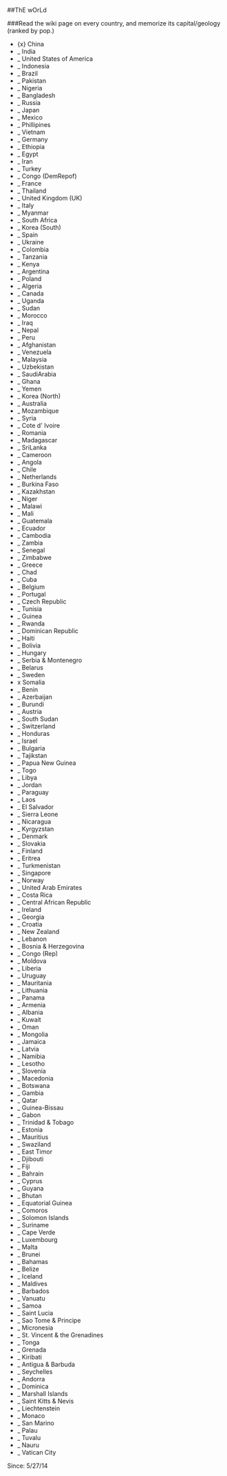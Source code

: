##ThE wOrLd

###Read the wiki page on every country, and memorize its capital/geology (ranked by pop.)
* {x} China
* _ India
* _ United States of America
* _ Indonesia
* _ Brazil
* _ Pakistan
* _ Nigeria
* _ Bangladesh
* _ Russia
* _ Japan
* _ Mexico
* _ Phillipines
* _ Vietnam
* _ Germany
* _ Ethiopia
* _ Egypt
* _ Iran
* _ Turkey
* _ Congo (DemRepof)
* _ France
* _ Thailand
* _ United Kingdom (UK)
* _ Italy
* _ Myanmar
* _ South Africa
* _ Korea (South)
* _ Spain
* _ Ukraine
* _ Colombia
* _ Tanzania
* _ Kenya
* _ Argentina
* _ Poland
* _ Algeria
* _ Canada
* _ Uganda
* _ Sudan
* _ Morocco
* _ Iraq
* _ Nepal
* _ Peru
* _ Afghanistan
* _ Venezuela
* _ Malaysia
* _ Uzbekistan
* _ SaudiArabia
* _ Ghana
* _ Yemen
* _ Korea (North)
* _ Australia
* _ Mozambique
* _ Syria
* _ Cote d' Ivoire
* _ Romania
* _ Madagascar
* _ SriLanka
* _ Cameroon
* _ Angola
* _ Chile
* _ Netherlands
* _ Burkina Faso
* _ Kazakhstan
* _ Niger
* _ Malawi
* _ Mali
* _ Guatemala
* _ Ecuador
* _ Cambodia
* _ Zambia
* _ Senegal
* _ Zimbabwe
* _ Greece
* _ Chad
* _ Cuba
* _ Belgium
* _ Portugal
* _ Czech Republic
* _ Tunisia
* _ Guinea
* _ Rwanda
* _ Dominican Republic
* _ Haiti
* _ Bolivia
* _ Hungary
* _ Serbia & Montenegro
* _ Belarus
* _ Sweden
* x Somalia
* _ Benin
* _ Azerbaijan
* _ Burundi
* _ Austria
* _ South Sudan
* _ Switzerland
* _ Honduras
* _ Israel
* _ Bulgaria
* _ Tajikstan
* _ Papua New Guinea
* _ Togo
* _ Libya
* _ Jordan
* _ Paraguay
* _ Laos
* _ El Salvador
* _ Sierra Leone
* _ Nicaragua
* _ Kyrgyzstan
* _ Denmark
* _ Slovakia
* _ Finland
* _ Eritrea
* _ Turkmenistan
* _ Singapore
* _ Norway
* _ United Arab Emirates
* _ Costa Rica
* _ Central African Republic
* _ Ireland
* _ Georgia
* _ Croatia
* _ New Zealand
* _ Lebanon
* _ Bosnia & Herzegovina
* _ Congo (Rep)
* _ Moldova
* _ Liberia
* _ Uruguay
* _ Mauritania
* _ Lithuania
* _ Panama
* _ Armenia
* _ Albania
* _ Kuwait
* _ Oman
* _ Mongolia
* _ Jamaica
* _ Latvia
* _ Namibia
* _ Lesotho
* _ Slovenia
* _ Macedonia
* _ Botswana
* _ Gambia
* _ Qatar
* _ Guinea-Bissau
* _ Gabon
* _ Trinidad & Tobago
* _ Estonia
* _ Mauritius
* _ Swaziland
* _ East Timor
* _ Djibouti
* _ Fiji
* _ Bahrain
* _ Cyprus
* _ Guyana
* _ Bhutan
* _ Equatorial Guinea
* _ Comoros
* _ Solomon Islands
* _ Suriname
* _ Cape Verde
* _ Luxembourg
* _ Malta
* _ Brunei
* _ Bahamas
* _ Belize
* _ Iceland
* _ Maldives
* _ Barbados
* _ Vanuatu
* _ Samoa
* _ Saint Lucia
* _ Sao Tome & Principe
* _ Micronesia
* _ St. Vincent & the Grenadines
* _ Tonga
* _ Grenada
* _ Kiribati
* _ Antigua & Barbuda
* _ Seychelles
* _ Andorra
* _ Dominica
* _ Marshall Islands
* _ Saint Kitts & Nevis
* _ Liechtenstein
* _ Monaco
* _ San Marino
* _ Palau
* _ Tuvalu
* _ Nauru
* _ Vatican City

Since: 5/27/14
